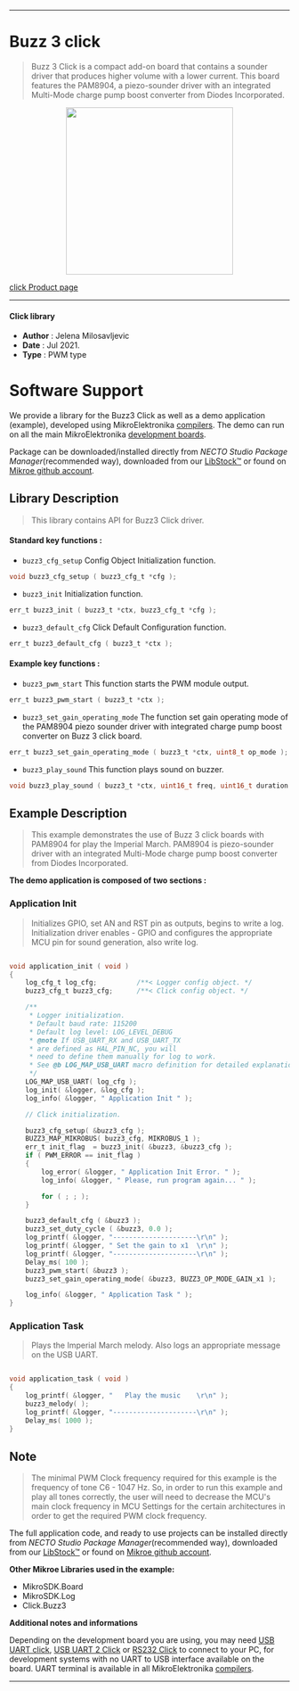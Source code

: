 
---
# Buzz 3 click

> Buzz 3 Click is a compact add-on board that contains a sounder driver that produces higher volume with a lower current. This board features the PAM8904, 
a piezo-sounder driver with an integrated Multi-Mode charge pump boost converter from Diodes Incorporated. 

<p align="center">
  <img src="https://download.mikroe.com/images/click_for_ide/buzz3_click.png" height=300px>
</p>

[click Product page](https://www.mikroe.com/buzz-3-click)

---


#### Click library

- **Author**        : Jelena Milosavljevic
- **Date**          : Jul 2021.
- **Type**          : PWM type


# Software Support

We provide a library for the Buzz3 Click
as well as a demo application (example), developed using MikroElektronika
[compilers](https://www.mikroe.com/necto-studio).
The demo can run on all the main MikroElektronika [development boards](https://www.mikroe.com/development-boards).

Package can be downloaded/installed directly from *NECTO Studio Package Manager*(recommended way), downloaded from our [LibStock&trade;](https://libstock.mikroe.com) or found on [Mikroe github account](https://github.com/MikroElektronika/mikrosdk_click_v2/tree/master/clicks).

## Library Description

> This library contains API for Buzz3 Click driver.

#### Standard key functions :

- `buzz3_cfg_setup` Config Object Initialization function.
```c
void buzz3_cfg_setup ( buzz3_cfg_t *cfg );
```

- `buzz3_init` Initialization function.
```c
err_t buzz3_init ( buzz3_t *ctx, buzz3_cfg_t *cfg );
```

- `buzz3_default_cfg` Click Default Configuration function.
```c
err_t buzz3_default_cfg ( buzz3_t *ctx );
```

#### Example key functions :

- `buzz3_pwm_start` This function starts the PWM module output.
```c
err_t buzz3_pwm_start ( buzz3_t *ctx );
```

- `buzz3_set_gain_operating_mode` The function set gain operating mode of the PAM8904 piezo sounder driver with integrated charge pump boost converter on Buzz 3 click board.
```c
err_t buzz3_set_gain_operating_mode ( buzz3_t *ctx, uint8_t op_mode );
```

- `buzz3_play_sound` This function plays sound on buzzer.
```c
void buzz3_play_sound ( buzz3_t *ctx, uint16_t freq, uint16_t duration );
```

## Example Description

> This example demonstrates the use of Buzz 3 click boards with PAM8904 for play the Imperial March.
PAM8904 is piezo-sounder driver with an integrated Multi-Mode charge pump boost converter from Diodes Incorporated. 

**The demo application is composed of two sections :**

### Application Init

> Initializes GPIO, set AN and RST pin as outputs, begins to write a log. 
> Initialization driver enables - GPIO and configures the appropriate MCU pin for 
> sound generation, also write log.

```c

void application_init ( void ) 
{
    log_cfg_t log_cfg;          /**< Logger config object. */
    buzz3_cfg_t buzz3_cfg;      /**< Click config object. */

    /** 
     * Logger initialization.
     * Default baud rate: 115200
     * Default log level: LOG_LEVEL_DEBUG
     * @note If USB_UART_RX and USB_UART_TX 
     * are defined as HAL_PIN_NC, you will 
     * need to define them manually for log to work. 
     * See @b LOG_MAP_USB_UART macro definition for detailed explanation.
     */
    LOG_MAP_USB_UART( log_cfg );
    log_init( &logger, &log_cfg );
    log_info( &logger, " Application Init " );

    // Click initialization.

    buzz3_cfg_setup( &buzz3_cfg );
    BUZZ3_MAP_MIKROBUS( buzz3_cfg, MIKROBUS_1 );
    err_t init_flag  = buzz3_init( &buzz3, &buzz3_cfg );
    if ( PWM_ERROR == init_flag ) 
    {
        log_error( &logger, " Application Init Error. " );
        log_info( &logger, " Please, run program again... " );

        for ( ; ; );
    }

    buzz3_default_cfg ( &buzz3 );
    buzz3_set_duty_cycle ( &buzz3, 0.0 );
    log_printf( &logger, "---------------------\r\n" );
    log_printf( &logger, " Set the gain to x1  \r\n" );
    log_printf( &logger, "---------------------\r\n" );
    Delay_ms( 100 );
    buzz3_pwm_start( &buzz3 );
    buzz3_set_gain_operating_mode( &buzz3, BUZZ3_OP_MODE_GAIN_x1 );

    log_info( &logger, " Application Task " );
}

```

### Application Task

> Plays the Imperial March melody. Also logs an appropriate message on the USB UART.

```c

void application_task ( void ) 
{
    log_printf( &logger, "   Play the music    \r\n" );
    buzz3_melody( );
    log_printf( &logger, "---------------------\r\n" );
    Delay_ms( 1000 );
}

```

## Note

> The minimal PWM Clock frequency required for this example is the frequency of tone C6 - 1047 Hz. 
> So, in order to run this example and play all tones correctly, the user will need to decrease 
> the MCU's main clock frequency in MCU Settings for the certain architectures
> in order to get the required PWM clock frequency.

The full application code, and ready to use projects can be installed directly from *NECTO Studio Package Manager*(recommended way), downloaded from our [LibStock&trade;](https://libstock.mikroe.com) or found on [Mikroe github account](https://github.com/MikroElektronika/mikrosdk_click_v2/tree/master/clicks).

**Other Mikroe Libraries used in the example:**

- MikroSDK.Board
- MikroSDK.Log
- Click.Buzz3

**Additional notes and informations**

Depending on the development board you are using, you may need
[USB UART click](https://www.mikroe.com/usb-uart-click),
[USB UART 2 Click](https://www.mikroe.com/usb-uart-2-click) or
[RS232 Click](https://www.mikroe.com/rs232-click) to connect to your PC, for
development systems with no UART to USB interface available on the board. UART
terminal is available in all MikroElektronika
[compilers](https://shop.mikroe.com/compilers).

---
